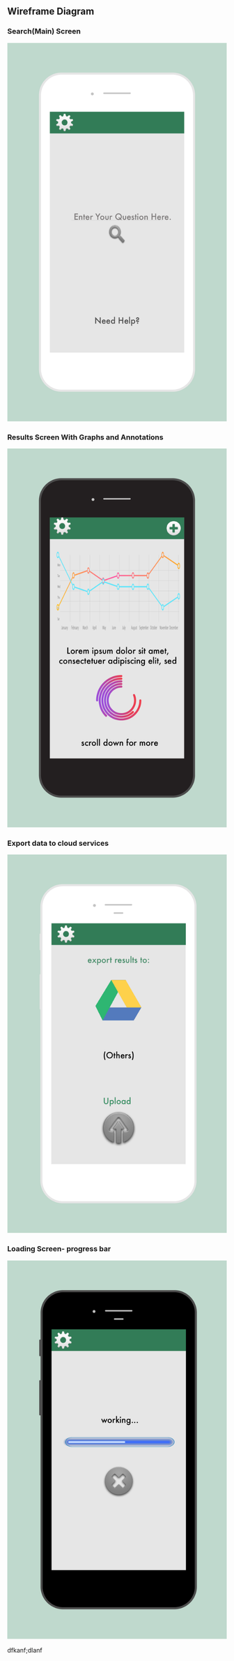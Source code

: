 ## Wireframe Diagram

### Search(Main) Screen
[![wireframe](Wireframe1.png)](Wireframe1.pdf)
### Results Screen With Graphs and Annotations
[![wireframe](Wireframe2.png)](Wireframe2.pdf)
### Export data to cloud services
[![wireframe](Wireframe3.png)](Wireframe3.pdf)
### Loading Screen- progress bar
[![wireframe](Wireframe4.png)](Wireframe4.pdf)

dfkanf;dlanf